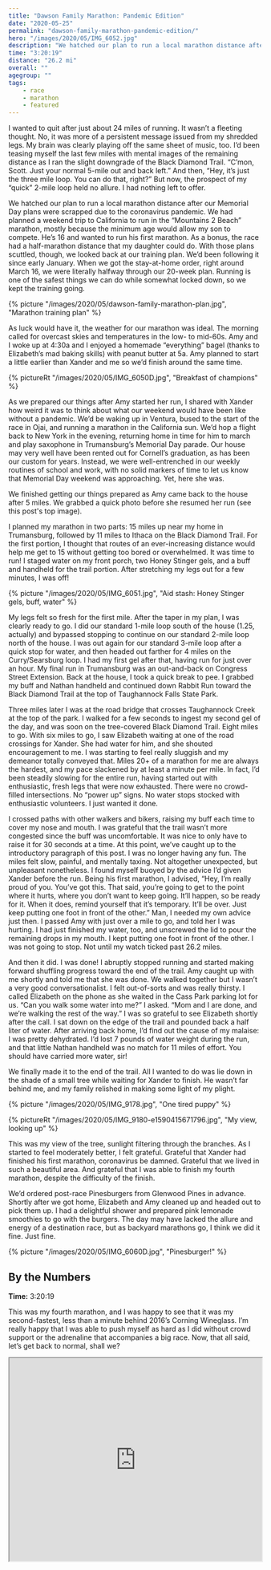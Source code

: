 ```yaml
---
title: "Dawson Family Marathon: Pandemic Edition"
date: "2020-05-25"
permalink: "dawson-family-marathon-pandemic-edition/"
hero: "/images/2020/05/IMG_6052.jpg"
description: "We hatched our plan to run a local marathon distance after our Memorial Day plans were scrapped due to the coronavirus pandemic."
time: "3:20:19"
distance: "26.2 mi"
overall: ""
agegroup: ""
tags:
    - race
    - marathon
    - featured
---
```


I wanted to quit after just about 24 miles of running. It wasn’t a fleeting thought. No, it was more of a persistent message issued from my shredded legs. My brain was clearly playing off the same sheet of music, too. I’d been teasing myself the last few miles with mental images of the remaining distance as I ran the slight downgrade of the Black Diamond Trail. “C’mon, Scott. Just your normal 5-mile out and back left.” And then, “Hey, it’s just the three mile loop. You can do that, right?” But now, the prospect of my “quick” 2-mile loop held no allure. I had nothing left to offer.

We hatched our plan to run a local marathon distance after our Memorial Day plans were scrapped due to the coronavirus pandemic. We had planned a weekend trip to California to run in the “Mountains 2 Beach” marathon, mostly because the minimum age would allow my son to compete. He’s 16 and wanted to run his first marathon. As a bonus, the race had a half-marathon distance that my daughter could do. With those plans scuttled, though, we looked back at our training plan. We’d been following it since early January. When we got the stay-at-home order, right around March 16, we were literally halfway through our 20-week plan. Running is one of the safest things we can do while somewhat locked down, so we kept the training going.

{% picture "/images/2020/05/dawson-family-marathon-plan.jpg", "Marathon training plan" %}

As luck would have it, the weather for our marathon was ideal. The morning called for overcast skies and temperatures in the low- to mid-60s. Amy and I woke up at 4:30a and I enjoyed a homemade “everything” bagel (thanks to Elizabeth’s mad baking skills) with peanut butter at 5a. Amy planned to start a little earlier than Xander and me so we’d finish around the same time.

{% pictureRt "/images/2020/05/IMG_6050D.jpg", "Breakfast of champions" %}

As we prepared our things after Amy started her run, I shared with Xander how weird it was to think about what our weekend would have been like without a pandemic. We’d be waking up in Ventura, bused to the start of the race in Ojai, and running a marathon in the California sun. We’d hop a flight back to New York in the evening, returning home in time for him to march and play saxophone in Trumansburg’s Memorial Day parade. Our house may very well have been rented out for Cornell’s graduation, as has been our custom for years. Instead, we were well-entrenched in our weekly routines of school and work, with no solid markers of time to let us know that Memorial Day weekend was approaching. Yet, here she was.

We finished getting our things prepared as Amy came back to the house after 5 miles. We grabbed a quick photo before she resumed her run (see this post's top image).

I planned my marathon in two parts: 15 miles up near my home in Trumansburg, followed by 11 miles to Ithaca on the Black Diamond Trail. For the first portion, I thought that routes of an ever-increasing distance would help me get to 15 without getting too bored or overwhelmed. It was time to run! I staged water on my front porch, two Honey Stinger gels, and a buff and handheld for the trail portion. After stretching my legs out for a few minutes, I was off!

{% picture "/images/2020/05/IMG_6051.jpg", "Aid stash: Honey Stinger gels, buff, water" %}

My legs felt so fresh for the first mile. After the taper in my plan, I was clearly ready to go. I did our standard 1-mile loop south of the house (1.25, actually) and bypassed stopping to continue on our standard 2-mile loop north of the house. I was out again for our standard 3-mile loop after a quick stop for water, and then headed out farther for 4 miles on the Curry/Searsburg loop. I had my first gel after that, having run for just over an hour. My final run in Trumansburg was an out-and-back on Congress Street Extension. Back at the house, I took a quick break to pee. I grabbed my buff and Nathan handheld and continued down Rabbit Run toward the Black Diamond Trail at the top of Taughannock Falls State Park.

Three miles later I was at the road bridge that crosses Taughannock Creek at the top of the park. I walked for a few seconds to ingest my second gel of the day, and was soon on the tree-covered Black Diamond Trail. Eight miles to go. With six miles to go, I saw Elizabeth waiting at one of the road crossings for Xander. She had water for him, and she shouted encouragement to me. I was starting to feel really sluggish and my demeanor totally conveyed that. Miles 20+ of a marathon for me are always the hardest, and my pace slackened by at least a minute per mile. In fact, I’d been steadily slowing for the entire run, having started out with enthusiastic, fresh legs that were now exhausted. There were no crowd-filled intersections. No “power up” signs. No water stops stocked with enthusiastic volunteers. I just wanted it done.

I crossed paths with other walkers and bikers, raising my buff each time to cover my nose and mouth. I was grateful that the trail wasn’t more congested since the buff was uncomfortable. It was nice to only have to raise it for 30 seconds at a time. At this point, we’ve caught up to the introductory paragraph of this post. I was no longer having any fun. The miles felt slow, painful, and mentally taxing. Not altogether unexpected, but unpleasant nonetheless. I found myself buoyed by the advice I’d given Xander before the run. Being his first marathon, I advised, “Hey, I’m really proud of you. You’ve got this. That said, you’re going to get to the point where it hurts, where you don’t want to keep going. It’ll happen, so be ready for it. When it does, remind yourself that it’s temporary. It’ll be over. Just keep putting one foot in front of the other.” Man, I needed my own advice just then. I passed Amy with just over a mile to go, and told her I was hurting. I had just finished my water, too, and unscrewed the lid to pour the remaining drops in my mouth. I kept putting one foot in front of the other. I was not going to stop. Not until my watch ticked past 26.2 miles.

And then it did. I was done! I abruptly stopped running and started making forward shuffling progress toward the end of the trail. Amy caught up with me shortly and told me that she was done. We walked together but I wasn’t a very good conversationalist. I felt out-of-sorts and was really thirsty. I called Elizabeth on the phone as she waited in the Cass Park parking lot for us. “Can you walk some water into me?” I asked. “Mom and I are done, and we’re walking the rest of the way.” I was so grateful to see Elizabeth shortly after the call. I sat down on the edge of the trail and pounded back a half liter of water. After arriving back home, I’d find out the cause of my malaise: I was pretty dehydrated. I’d lost 7 pounds of water weight during the run, and that little Nathan handheld was no match for 11 miles of effort. You should have carried more water, sir!

We finally made it to the end of the trail. All I wanted to do was lie down in the shade of a small tree while waiting for Xander to finish. He wasn’t far behind me, and my family relished in making some light of my plight.

{% picture "/images/2020/05/IMG_9178.jpg", "One tired puppy" %}

{% pictureRt "/images/2020/05/IMG_9180-e1590415671796.jpg", "My view, looking up" %}

This was my view of the tree, sunlight filtering through the branches. As I started to feel moderately better, I felt grateful. Grateful that Xander had finished his first marathon, coronavirus be damned. Grateful that we lived in such a beautiful area. And grateful that I was able to finish my fourth marathon, despite the difficulty of the finish.

We’d ordered post-race Pinesburgers from Glenwood Pines in advance. Shortly after we got home, Elizabeth and Amy cleaned up and headed out to pick them up. I had a delightful shower and prepared pink lemonade smoothies to go with the burgers. The day may have lacked the allure and energy of a destination race, but as backyard marathons go, I think we did it fine. Just fine.

{% picture "/images/2020/05/IMG_6060D.jpg", "Pinesburger!" %}

## By the Numbers

**Time:** 3:20:19

This was my fourth marathon, and I was happy to see that it was my second-fastest, less than a minute behind 2016’s Corning Wineglass. I’m really happy that I was able to push myself as hard as I did without crowd support or the adrenaline that accompanies a big race. Now, that all said, let’s get back to normal, shall we?

<iframe height="405" width="100%" src="https://www.strava.com/activities/3505424429/embed/4b186921dd46115d5def0494234ff00293f802e4"></iframe>
